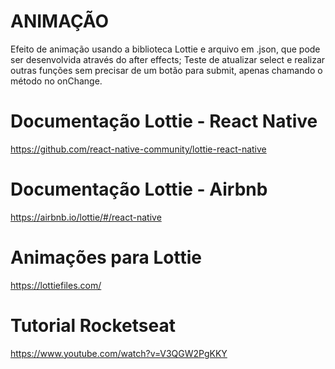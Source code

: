 ANIMAÇÃO
======

Efeito de animação usando a biblioteca Lottie e arquivo em .json, que pode ser desenvolvida através do after effects;
Teste de atualizar select e realizar outras funções sem precisar de um botão para submit, apenas chamando o método no onChange.

# Documentação Lottie - React Native

https://github.com/react-native-community/lottie-react-native


# Documentação Lottie - Airbnb

https://airbnb.io/lottie/#/react-native


# Animações para Lottie

https://lottiefiles.com/


# Tutorial Rocketseat

https://www.youtube.com/watch?v=V3QGW2PgKKY
